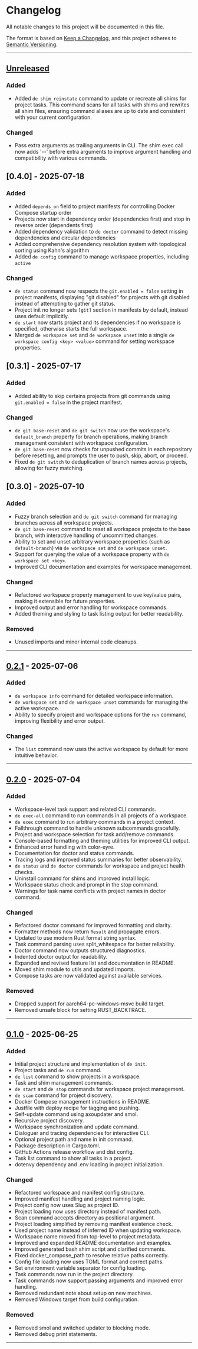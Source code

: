 # Changelog

All notable changes to this project will be documented in this file.

The format is based on [Keep a Changelog](https://keepachangelog.com/en/1.1.0/),
and this project adheres to [Semantic Versioning](https://semver.org/spec/v2.0.0.html).

---

## [Unreleased]

### Added

- Added `de shim reinstate` command to update or recreate all shims for project tasks. This command scans for all tasks with shims and rewrites all shim files, ensuring command aliases are up to date and consistent with your current configuration.

### Changed

- Pass extra arguments as trailing arguments in CLI. The shim exec call now adds '--' before extra arguments to improve argument handling and compatibility with various commands.

## [0.4.0] - 2025-07-18

### Added

- Added `depends_on` field to project manifests for controlling Docker Compose startup order
- Projects now start in dependency order (dependencies first) and stop in reverse order (dependents first)
- Added dependency validation to `de doctor` command to detect missing dependencies and circular dependencies
- Added comprehensive dependency resolution system with topological sorting using Kahn's algorithm
- Added `de config` command to manage workspace properties, including `active`

### Changed

- `de status` command now respects the `git.enabled = false` setting in project manifests, displaying "git disabled" for projects with git disabled instead of attempting to gather git status.
- Project init no longer sets `[git]` section in manifests by default, instead uses default implicitly.
- `de start` now starts project and its dependencies if no workspace is specified, otherwise starts the full workspace.
- Merged `de workspace set` and `de workspace unset` into a single `de workspace config <key> <value>` command for setting workspace properties.

## [0.3.1] - 2025-07-17

### Added

- Added ability to skip certains projects from git commands using `git.enabled = false` in the project manifest.

### Changed

- `de git base-reset` and `de git switch` now use the workspace's `default_branch` property for branch operations, making branch management consistent with workspace configuration.
- `de git base-reset` now checks for unpushed commits in each repository before resetting, and prompts the user to push, skip, abort, or proceed.
- Fixed `de git switch` to deduplication of branch names across projects, allowing for fuzzy matching.

## [0.3.0] - 2025-07-10

### Added

- Fuzzy branch selection and `de git switch` command for managing branches across all workspace projects.
- `de git base-reset` command to reset all workspace projects to the base branch, with interactive handling of uncommitted changes.
- Ability to set and unset arbitrary workspace properties (such as `default-branch`) via `de workspace set` and `de workspace unset`.
- Support for querying the value of a workspace property with `de workspace set <key>`.
- Improved CLI documentation and examples for workspace management.

### Changed

- Refactored workspace property management to use key/value pairs, making it extensible for future properties.
- Improved output and error handling for workspace commands.
- Added theming and styling to task listing output for better readability.

### Removed

- Unused imports and minor internal code cleanups.

---

## [0.2.1] - 2025-07-06

### Added

- `de workspace info` command for detailed workspace information.
- `de workspace set` and `de workspace unset` commands for managing the active workspace.
- Ability to specify project and workspace options for the `run` command, improving flexibility and error output.

### Changed

- The `list` command now uses the active workspace by default for more intuitive behavior.

---

## [0.2.0] - 2025-07-04

### Added

- Workspace-level task support and related CLI commands.
- `de exec-all` command to run commands in all projects of a workspace.
- `de exec` command to run arbitrary commands in a project context.
- Fallthrough command to handle unknown subcommands gracefully.
- Project and workspace selection for task add/remove commands.
- Console-based formatting and theming utilities for improved CLI output.
- Enhanced error handling with color-eyre.
- Documentation for doctor and status commands.
- Tracing logs and improved status summaries for better observability.
- `de status` and `de doctor` commands for workspace and project health checks.
- Uninstall command for shims and improved install logic.
- Workspace status check and prompt in the stop command.
- Warnings for task name conflicts with project names in doctor command.

### Changed

- Refactored doctor command for improved formatting and clarity.
- Formatter methods now return `Result` and propagate errors.
- Updated to use modern Rust format string syntax.
- Task command parsing uses split_whitespace for better reliability.
- Doctor command now outputs structured diagnostics.
- Indented doctor output for readability.
- Expanded and revised feature list and documentation in README.
- Moved shim module to utils and updated imports.
- Compose tasks are now validated against available services.

### Removed

- Dropped support for aarch64-pc-windows-msvc build target.
- Removed unsafe block for setting RUST_BACKTRACE.

---

## [0.1.0] - 2025-06-25

### Added

- Initial project structure and implementation of `de init`.
- Project tasks and `de run` command.
- `de list` command to show projects in a workspace.
- Task and shim management commands.
- `de start` and `de stop` commands for workspace project management.
- `de scan` command for project discovery.
- Docker Compose management instructions in README.
- Justfile with deploy recipe for tagging and pushing.
- Self-update command using axoupdater and smol.
- Recursive project discovery.
- Workspace synchronization and update command.
- Dialoguer and tracing dependencies for interactive CLI.
- Optional project path and name in init command.
- Package description in Cargo.toml.
- GitHub Actions release workflow and dist config.
- Task list command to show all tasks in a project.
- dotenvy dependency and .env loading in project initialization.

### Changed

- Refactored workspace and manifest config structure.
- Improved manifest handling and project naming logic.
- Project config now uses Slug as project ID.
- Project loading now uses directory instead of manifest path.
- Scan command accepts directory as positional argument.
- Project loading simplified by removing manifest existence check.
- Used project name instead of inferred ID when updating workspace.
- Workspace name moved from top-level to project metadata.
- Improved and expanded README documentation and examples.
- Improved generated bash shim script and clarified comments.
- Fixed docker_compose_path to resolve relative paths correctly.
- Config file loading now uses TOML format and correct paths.
- Set environment variable separator for config loading.
- Task commands now run in the project directory.
- Task commands now support passing arguments and improved error handling.
- Removed redundant note about setup on new machines.
- Removed Windows target from build configuration.

### Removed

- Removed smol and switched updater to blocking mode.
- Removed debug print statements.

---

[Unreleased]: https://github.com/umbra-ecosystem/de/compare/v0.2.1...HEAD
[0.2.1]: https://github.com/umbra-ecosystem/de/compare/v0.2.0...v0.2.1
[0.2.0]: https://github.com/umbra-ecosystem/de/compare/v0.1.0...v0.2.0
[0.1.0]: https://github.com/umbra-ecosystem/de/releases/tag/v0.1.0
